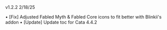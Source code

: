 v1.2.2 2/18/25

• [Fix] Adjusted Fabled Myth & Fabled Core icons to fit better with Blinkii's addon
• [Update] Update toc for Cata 4.4.2
